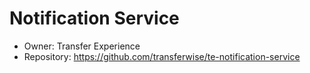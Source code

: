 Notification Service
====================

* Owner: Transfer Experience
* Repository: https://github.com/transferwise/te-notification-service

